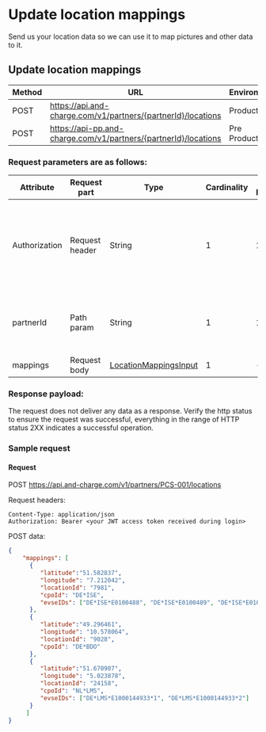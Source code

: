 # Update location mappings

Send us your location data so we can use it to map pictures and other data to it.

## Update location mappings

| Method           | URL                                                             | Environment                          
|------------------|-----------------------------------------------------------------|--------------|
| POST             | https://api.and-charge.com/v1/partners/{partnerId}/locations    | Production
| POST             | https://api-pp.and-charge.com/v1/partners/{partnerId}/locations | Pre Production

### Request parameters are as follows:

| Attribute     | Request part  | Type                               | Cardinality | max. Length | Description 
|---------------|---------------|------------------------------------|-------------|-------------|---------------------------------------------------------------------------------------------------|
| Authorization |Request header | String                             |1            |100          | The accessToken authorizing you to do the request. The header value must be in form of: Bearer <accessToken>
| partnerId     |Path param     | String                             |1            |100          | Your partner ID with which you registered yourself as a partner
| mappings      |Request body   | [LocationMappingsInput](types.md#locationmappingsinput-class) |1            |-/-          | Your location data

### Response payload:

The request does not deliver any data as a response. Verify the http status to ensure the request was successful, everything in the range of HTTP status 2XX indicates a successful operation.

### Sample request

#### Request

   POST https://api.and-charge.com/v1/partners/PCS-001/locations

   Request headers:
```
Content-Type: application/json
Authorization: Bearer <your JWT access token received during login>
```

   POST data:
```json
{
	"mappings": [
	  {
	     "latitude":"51.582837",
	     "longitude": "7.212042",
	     "locationId": "7981",
	     "cpoId": "DE*ISE",
		 "evseIDs": ["DE*ISE*E0100488", "DE*ISE*E0100489", "DE*ISE*E0100490"]
	  },
	  {
	     "latitude":"49.296461",
	     "longitude": "10.578064",
	     "locationId": "9028",
	     "cpoId": "DE*BDO"
	  },
	  {
	     "latitude":"51.670907",
	     "longitude": "5.023878",
	     "locationId": "24158",
	     "cpoId": "NL*LMS",
		 "evseIDs": ["DE*LMS*E1000144933*1", "DE*LMS*E1000144933*2"]
	  }
     ]
}   
```